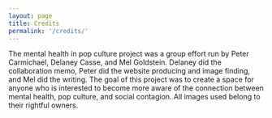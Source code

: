 ```yaml
---
layout: page
title: Credits
permalink: '/credits/'
---
```

The mental health in pop culture project was a group effort run by Peter Carmichael, Delaney Casse, and Mel Goldstein. Delaney did the collaboration memo, Peter did the website producing and image finding, and Mel did the writing. The goal of this project was to create a space for anyone who is interested to become more aware of the connection between mental health, pop culture, and social contagion. All images used belong to their rightful owners.
